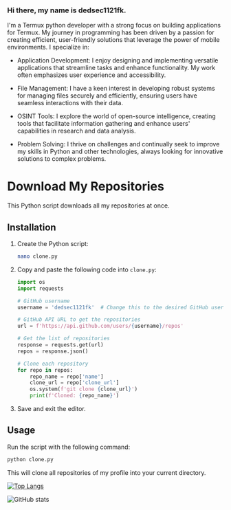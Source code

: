 ### Hi there, my name is dedsec1121fk.

I'm a Termux python developer with a strong focus on building applications for Termux. My journey in programming has been driven by a passion for creating efficient, user-friendly solutions that leverage the power of mobile environments.
I specialize in:
- Application Development: I enjoy designing and implementing versatile applications that streamline tasks and enhance functionality. My work often emphasizes user experience and accessibility.
  
- File Management: I have a keen interest in developing robust systems for managing files securely and efficiently, ensuring users have seamless interactions with their data.
- OSINT Tools: I explore the world of open-source intelligence, creating tools that facilitate information gathering and enhance users' capabilities in research and data analysis.
- Problem Solving: I thrive on challenges and continually seek to improve my skills in Python and other technologies, always looking for innovative solutions to complex problems.

# Download My Repositories

This Python script downloads all my repositories at once.

## Installation

1. Create the Python script:
   ```bash
   nano clone.py
   ```

2. Copy and paste the following code into `clone.py`:

   ```python
   import os
   import requests

   # GitHub username
   username = 'dedsec1121fk'  # Change this to the desired GitHub username

   # GitHub API URL to get the repositories
   url = f'https://api.github.com/users/{username}/repos'

   # Get the list of repositories
   response = requests.get(url)
   repos = response.json()

   # Clone each repository
   for repo in repos:
       repo_name = repo['name']
       clone_url = repo['clone_url']
       os.system(f'git clone {clone_url}')
       print(f'Cloned: {repo_name}')
   ```

3. Save and exit the editor.

## Usage

Run the script with the following command:
```bash
python clone.py
```

This will clone all repositories of my profile into your current directory.

[![Top Langs](https://github-readme-stats.vercel.app/api/top-langs/?username=dedsec1121fk)](https://github.com/anuraghazra/github-readme-stats)

![GitHub stats](https://github-readme-stats.vercel.app/api?username=dedsec1121fk&show_icons=true)  

